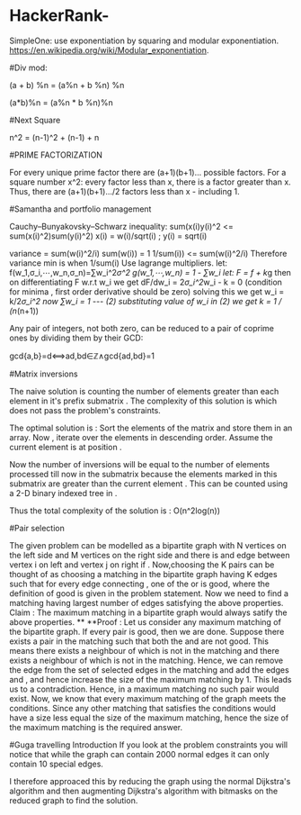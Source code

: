 # HackerRank-
SimpleOne: use exponentiation by squaring and modular exponentiation.
https://en.wikipedia.org/wiki/Modular_exponentiation.

#Div mod:

(a + b) %n = (a%n + b %n) %n


(a*b)%n = (a%n * b %n)%n

#Next Square

n^2 = (n-1)^2 + (n-1) + n


#PRIME FACTORIZATION

For every unique  prime factor there are (a+1)(b+1)... possible factors. For a square number x^2: every factor less than x, there is a factor greater than x. Thus, there are (a+1)(b+1).../2 factors less than x - including 1.



#Samantha and portfolio management

Cauchy–Bunyakovsky–Schwarz inequality:
sum(x(i)y(i)^2 <= sum(x(i)^2)sum(y(i)^2)
x(i) = w(i)/sqrt(i) ; y(i) = sqrt(i)

variance = sum(w(i)^2/i)
sum(w(i)) = 1
1/sum(i)) <= sum(w(i)^2/i) 
Therefore variance min is when 1/sum(i)
Use lagrange multipliers.
let:
f(w_1,σ_i,⋯,w_n,σ_n)=∑w_i^2*σ^2
g(w_1,⋯,w_n) = 1 - ∑w_i 
let:
F = f + k*g
then on differentiating F w.r.t w_i we get
dF/dw_i = 2*σ_i^2*w_i - k = 0
(condition for minima , first order derivative should be zero)
solving this we get
w_i = k/2*σ_i^2
now ∑w_i = 1 --- (2)
substituting value of w_i in (2) we get k = 1 / (n*(n+1))


Any pair of integers, not both zero, can be reduced to a pair of coprime ones by dividing them by their GCD:

gcd{a,b}=d⟺ad,bd∈ℤ∧gcd{ad,bd}=1


#Matrix inversions

The naive solution is counting the number of elements greater than each element  in it's prefix submatrix . The complexity of this solution is  which does not pass the problem's constraints. 

The optimal solution is : Sort the elements of the matrix and store them in an array. Now , iterate over the elements in descending order. Assume the current element is at position . 

Now the number of inversions will be equal to the number of elements processed till now in the submatrix  because the elements marked in this submatrix are greater than the current element . This can be counted using a 2-D binary indexed tree in  . 

Thus the total complexity of the solution is : O(n^2log(n))

#Pair selection

The given problem can be modelled as a bipartite graph with N vertices on the left side and M vertices on the right side and there is and edge between vertex i on left and vertex j on right if . 
Now,choosing the K pairs can be thought of as choosing a matching in the bipartite graph having K edges such that for every edge connecting , one of the  or  is good, where the definition of good is given in the problem statement. 
Now we need to find a matching having largest number of edges satisfying the above properties.
Claim : The maximum matching in a bipartite graph would always satify the above properties. ** 
**Proof : Let us consider any maximum matching of the bipartite graph. If every pair  is good, then we are done. Suppose there exists a pair  in the matching such that both the  and  are not good. This means there exists a neighbour  of  which is not in the matching and there exists a neighbour  of  which is not in the matching. Hence, we can remove the edge  from the set of selected edges in the matching and add the edges  and  , and hence increase the size of the maximum matching by 1. This leads us to a contradiction. Hence, in a maximum matching no such pair would exist.
Now, we know that every maximum matching of the graph meets the conditions. Since any other matching that satisfies the conditions would have a size less equal the size of the maximum matching, hence the size of the maximum matching is the required answer.

#Guga travelling
Introduction
If you look at the problem constraints you will notice that while the graph can contain 2000 normal edges it can only contain 10 special edges.

I therefore approaced this by reducing the graph using the normal Dijkstra's algorithm and then augmenting Dijkstra's algorithm with bitmasks on the reduced graph to find the solution.

